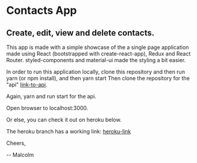 # Contacts App
## Create, edit, view and delete contacts.

This app is made with a simple showcase of the a single page application made using React (bootstrapped with create-react-app), Redux and React Router. styled-components and material-ui made
the styling a bit easier.

In order to run this application locally, clone this repository and then run yarn (or npm install), and then yarn start
Then clone the repository for the "api" [link-to-api](https://github.com/montezume/cra-example-api).

Again, yarn and run start for the api.

Open browser to localhost:3000.

Or else, you can check it out on heroku below.

The heroku branch has a working link: [heroku-link](https://salty-temple-54752.herokuapp.com/)

Cheers,

-- Malcolm

